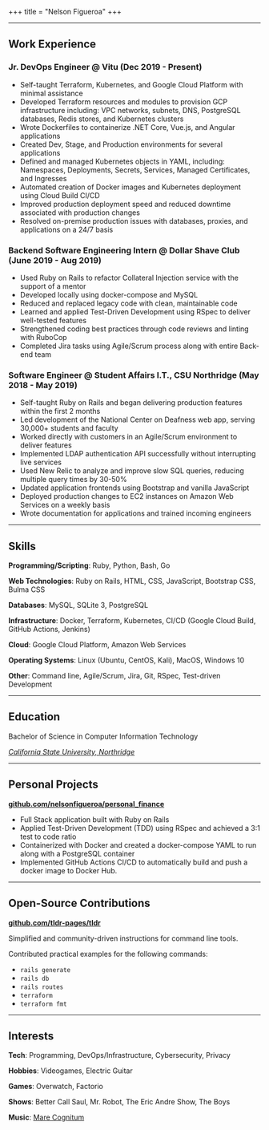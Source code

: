 +++
title = "Nelson Figueroa"
+++

---

## Work Experience

### Jr. DevOps Engineer @ Vitu (Dec 2019 - Present)

- Self-taught Terraform, Kubernetes, and Google Cloud Platform with minimal assistance
- Developed Terraform resources and modules to provision GCP infrastructure including: VPC networks, subnets, DNS, PostgreSQL databases, Redis stores, and Kubernetes clusters
- Wrote Dockerfiles to containerize .NET Core, Vue.js, and Angular applications
- Created Dev, Stage, and Production environments for several applications
- Defined and managed Kubernetes objects in YAML, including: Namespaces, Deployments, Secrets, Services, Managed Certificates, and Ingresses
- Automated creation of Docker images and Kubernetes deployment using Cloud Build CI/CD
- Improved production deployment speed and reduced downtime associated with production changes
- Resolved on-premise production issues with databases, proxies, and applications on a 24/7 basis

### Backend Software Engineering Intern @ Dollar Shave Club (June 2019 - Aug 2019)

- Used Ruby on Rails to refactor Collateral Injection service with the support of a mentor
- Developed locally using docker-compose and MySQL
- Reduced and replaced legacy code with clean, maintainable code
- Learned and applied Test-Driven Development using RSpec to deliver well-tested features
- Strengthened coding best practices through code reviews and linting with RuboCop
- Completed Jira tasks using Agile/Scrum process along with entire Back-end team

### Software Engineer @ Student Affairs I.T., CSU Northridge (May 2018 - May 2019)

- Self-taught Ruby on Rails and began delivering production features within the first 2 months
- Led development of the National Center on Deafness web app, serving 30,000+ students and faculty
- Worked directly with customers in an Agile/Scrum environment to deliver features
- Implemented LDAP authentication API successfully without interrupting live services
- Used New Relic to analyze and improve slow SQL queries, reducing multiple query times by 30-50%
- Updated application frontends using Bootstrap and vanilla JavaScript
- Deployed production changes to EC2 instances on Amazon Web Services on a weekly basis
- Wrote documentation for applications and trained incoming engineers

---

## Skills

**Programming/Scripting**: Ruby, Python, Bash, Go

**Web Technologies**: Ruby on Rails, HTML, CSS, JavaScript, Bootstrap CSS, Bulma CSS

**Databases**: MySQL, SQLite 3, PostgreSQL

**Infrastructure**: Docker, Terraform, Kubernetes, CI/CD (Google Cloud Build, GitHub Actions, Jenkins)

**Cloud**: Google Cloud Platform, Amazon Web Services

**Operating Systems**: Linux (Ubuntu, CentOS, Kali), MacOS, Windows 10

**Other**: Command line, Agile/Scrum, Jira, Git, RSpec, Test-driven Development

---

##  Education 

Bachelor of Science in Computer Information Technology 

[*California State University, Northridge*](https://www.csun.edu/)

---

## Personal Projects

**[github.com/nelsonfigueroa/personal_finance](https://github.com/nelsonfigueroa/personal_finance)**

- Full Stack application built with Ruby on Rails
- Applied Test-Driven Development (TDD) using RSpec and achieved a 3:1 test to code ratio
- Containerized with Docker and created a docker-compose YAML to run along with a PostgreSQL container
- Implemented GitHub Actions CI/CD to automatically build and push a docker image to Docker Hub.

---

## Open-Source Contributions

**[github.com/tldr-pages/tldr](https://github.com/tldr-pages/tldr/commits?author=nelsonfigueroa)**

Simplified and community-driven instructions for command line tools.

Contributed practical examples for the following commands: 
- `rails generate`
- `rails db`
- `rails routes`
- `terraform`
- `terraform fmt`

---

## Interests

**Tech**: Programming, DevOps/Infrastructure, Cybersecurity, Privacy

**Hobbies**: Videogames, Electric Guitar

**Games**: Overwatch, Factorio

**Shows**: Better Call Saul, Mr. Robot, The Eric Andre Show, The Boys

**Music**: [Mare Cognitum](https://marecognitum.bandcamp.com/track/crimson-abyss-ngc-2237)
